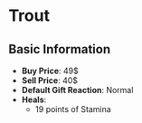 # Trout

## Basic Information

- **Buy Price**: 49$
- **Sell Price**: 40$
- **Default Gift Reaction**: Normal
- **Heals**:
  - 19 points of Stamina